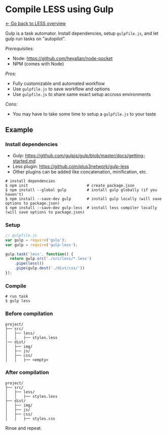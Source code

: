 # Compile LESS using Gulp

[← Go back to LESS overview](https://github.com/heyallan/less-pocket)

Gulp is a task automator. Install dependencies, setup `gulpfile.js`, and let gulp run tasks on "autopilot".

*Prerequisites:*
- Node: https://github.com/heyallan/node-pocket
- NPM (comes with Node)

*Pros:*
- Fully customizable and automated workflow
- Use `gulpfile.js` to save workflow and options
- Use `gulpfile.js` to share same exact setup accross environments

*Cons:*
- You may have to take some time to setup a `gulpfile.js` to your taste

## Example

### Install dependencies

- Gulp: https://github.com/gulpjs/gulp/blob/master/docs/getting-started.md
- Less plugin: https://github.com/plus3network/gulp-less
- Other plugins can be added like concatenation, minification, etc.

```shell
# install dependencies
$ npm init                          # create package.json
$ npm install --global gulp         # install gulp globally (if you haven't)
$ npm install --save-dev gulp       # install gulp locally (will save options to package.json)
$ npm install --save-dev gulp-less  # install less compiler locally (will save options to package.json)
```

### Setup
```javascript
// gulpfile.js
var gulp = require('gulp');
var gulp = require('gulp-less');

gulp.task('less', function() {
  return gulp.src('./src/less/*.less')
    .pipe(less())
    .pipe(gulp.dest('./dist/css/'))
});
```

### Compile
```shell
# run task
$ gulp less
```

### Before compilation

```
project/
├── src/
│   ├── less/
│   │   ├── styles.less
│── dist/
│   ├── img/
│   ├── js/
│   ├── css/
│   │   ├── <empty>
```

### After compilation
```
project/
├── src/
│   ├── less/
│   │   ├── styles.less
├── dist/
│   ├── img/
│   ├── js/
│   ├── css/
│   │   ├── styles.css
```
Rinse and repeat.
